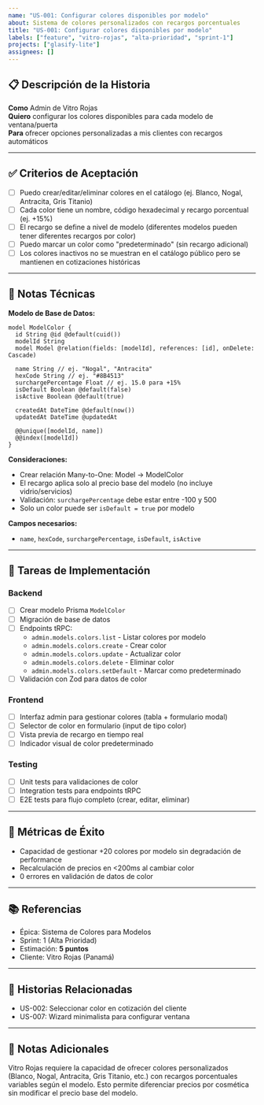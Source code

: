 ```yaml
---
name: "US-001: Configurar colores disponibles por modelo"
about: Sistema de colores personalizados con recargos porcentuales
title: "US-001: Configurar colores disponibles por modelo"
labels: ["feature", "vitro-rojas", "alta-prioridad", "sprint-1"]
projects: ["glasify-lite"]
assignees: []
---
```


## 📋 Descripción de la Historia

**Como** Admin de Vitro Rojas  
**Quiero** configurar los colores disponibles para cada modelo de ventana/puerta  
**Para** ofrecer opciones personalizadas a mis clientes con recargos automáticos

---

## ✅ Criterios de Aceptación

- [ ] Puedo crear/editar/eliminar colores en el catálogo (ej. Blanco, Nogal, Antracita, Gris Titanio)
- [ ] Cada color tiene un nombre, código hexadecimal y recargo porcentual (ej. +15%)
- [ ] El recargo se define a nivel de modelo (diferentes modelos pueden tener diferentes recargos por color)
- [ ] Puedo marcar un color como "predeterminado" (sin recargo adicional)
- [ ] Los colores inactivos no se muestran en el catálogo público pero se mantienen en cotizaciones históricas

---

## 🔧 Notas Técnicas

**Modelo de Base de Datos:**
```prisma
model ModelColor {
  id String @id @default(cuid())
  modelId String
  model Model @relation(fields: [modelId], references: [id], onDelete: Cascade)
  
  name String // ej. "Nogal", "Antracita"
  hexCode String // ej. "#8B4513"
  surchargePercentage Float // ej. 15.0 para +15%
  isDefault Boolean @default(false)
  isActive Boolean @default(true)
  
  createdAt DateTime @default(now())
  updatedAt DateTime @updatedAt
  
  @@unique([modelId, name])
  @@index([modelId])
}
```

**Consideraciones:**
- Crear relación Many-to-One: Model → ModelColor
- El recargo aplica solo al precio base del modelo (no incluye vidrio/servicios)
- Validación: `surchargePercentage` debe estar entre -100 y 500
- Solo un color puede ser `isDefault = true` por modelo

**Campos necesarios:**
- `name`, `hexCode`, `surchargePercentage`, `isDefault`, `isActive`

---

## 📝 Tareas de Implementación

### Backend
- [ ] Crear modelo Prisma `ModelColor`
- [ ] Migración de base de datos
- [ ] Endpoints tRPC:
  - `admin.models.colors.list` - Listar colores por modelo
  - `admin.models.colors.create` - Crear color
  - `admin.models.colors.update` - Actualizar color
  - `admin.models.colors.delete` - Eliminar color
  - `admin.models.colors.setDefault` - Marcar como predeterminado
- [ ] Validación con Zod para datos de color

### Frontend
- [ ] Interfaz admin para gestionar colores (tabla + formulario modal)
- [ ] Selector de color en formulario (input de tipo color)
- [ ] Vista previa de recargo en tiempo real
- [ ] Indicador visual de color predeterminado

### Testing
- [ ] Unit tests para validaciones de color
- [ ] Integration tests para endpoints tRPC
- [ ] E2E tests para flujo completo (crear, editar, eliminar)

---

## 🎯 Métricas de Éxito

- Capacidad de gestionar +20 colores por modelo sin degradación de performance
- Recalculación de precios en <200ms al cambiar color
- 0 errores en validación de datos de color

---

## 📚 Referencias

- Épica: Sistema de Colores para Modelos
- Sprint: 1 (Alta Prioridad)
- Estimación: **5 puntos**
- Cliente: Vitro Rojas (Panamá)

---

## 🔗 Historias Relacionadas

- US-002: Seleccionar color en cotización del cliente
- US-007: Wizard minimalista para configurar ventana

---

## 📖 Notas Adicionales

Vitro Rojas requiere la capacidad de ofrecer colores personalizados (Blanco, Nogal, Antracita, Gris Titanio, etc.) con recargos porcentuales variables según el modelo. Esto permite diferenciar precios por cosmética sin modificar el precio base del modelo.

